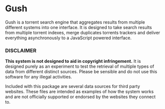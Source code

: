 Gush
====
Gush is a torrent search engine that aggregates results from multiple different systems into one interface. It is designed to take search results from multiple torrent indexes, merge duplicates torrents trackers and deliver everything asynchronously to a JavaScript powered interface.

### DISCLAIMER
**This system is not designed to aid in copyright infringement.** It is designed purely as an experiment to test the retrieval of multiple types of data from different distinct sources. Please be sensible and do not use this software for any illegal activities.

Included with this package are several data sources for third party websites. These files are intended as examples of how the system works and are not officially supported or endorsed by the websites they connect to.
